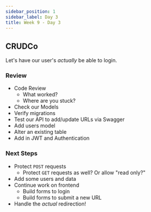 ```yaml
---
sidebar_position: 1
sidebar_label: Day 3
title: Week 9 - Day 3
---
```


## CRUDCo

Let's have our user's _actually_ be able to login.

### Review

- Code Review
  - What worked?
  - Where are you stuck?
- Check our Models
- Verify migrations
- Test our API to add/update URLs via Swagger
- Add users model
- Alter an existing table
- Add in JWT and Authentication

### Next Steps

- Protect `POST` requests
  - Protect `GET` requests as well? Or allow "read only?"
- Add some users and data
- Continue work on frontend
  - Build forms to login
  - Build forms to submit a new URL
- Handle the _actual_ redirection!
